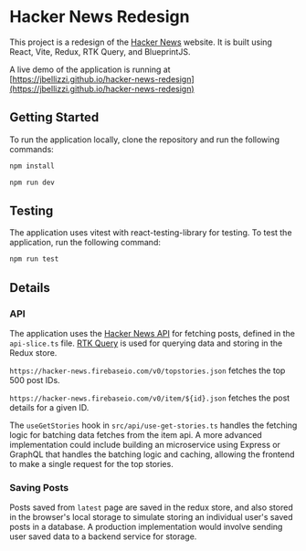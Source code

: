 # Hacker News Redesign

This project is a redesign of the [Hacker News](https://news.ycombinator.com/) website. It is built using React, Vite, Redux, RTK Query, and BlueprintJS.

A live demo of the application is running at [https://jbellizzi.github.io/hacker-news-redesign](https://jbellizzi.github.io/hacker-news-redesign)

## Getting Started

To run the application locally, clone the repository and run the following commands:

```bash
npm install
```

```bash
npm run dev
```

## Testing

The application uses vitest with react-testing-library for testing. To test the application, run the following command:

```bash
npm run test
```

## Details

### API

The application uses the [Hacker News API](https://github.com/HackerNews/API) for fetching posts, defined in the `api-slice.ts` file. [RTK Query](https://redux-toolkit.js.org/rtk-query/overview) is used for querying data and storing in the Redux store.

`https://hacker-news.firebaseio.com/v0/topstories.json` fetches the top 500 post IDs.

`https://hacker-news.firebaseio.com/v0/item/${id}.json` fetches the post details for a given ID.

The `useGetStories` hook in `src/api/use-get-stories.ts` handles the fetching logic for batching data fetches from the item api. A more advanced implementation could include building an microservice using Express or GraphQL that handles the batching logic and caching, allowing the frontend to make a single request for the top stories.

### Saving Posts

Posts saved from `latest` page are saved in the redux store, and also stored in the browser's local storage to simulate storing an individual user's saved posts in a database. A production implementation would involve sending user saved data to a backend service for storage.
